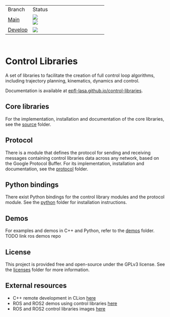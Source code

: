 <table border="0" width="100%" height="120">
    <tr>
        <td width="25%">Branch</td>
        <td width="75%">Status</td>
    </tr>
    <tr>
        <td width="25%"><a href="https://github.com/epfl-lasa/control-libraries/tree/main">Main</a></td>
        <td width="75%">
            <img src="https://github.com/epfl-lasa/control-libraries/actions/workflows/build-test.yml/badge.svg?branch=main">
            <br>
            <img src="https://github.com/epfl-lasa/control-libraries/actions/workflows/build-push.yml/badge.svg?branch=main">
        </td>
    </tr>
    <tr>
        <td width="25%"><a href="https://github.com/epfl-lasa/control-libraries/tree/develop">Develop</a></td>
        <td width="75%"><img src="https://github.com/epfl-lasa/control-libraries/actions/workflows/build-test.yml/badge.svg?branch=develop"></td>
    </tr>
</table>

# Control Libraries
A set of libraries to facilitate the creation of full control loop algorithms,
including trajectory planning, kinematics, dynamics and control.

Documentation is available at <a href="https://epfl-lasa.github.io/control-libraries">epfl-lasa.github.io/control-libraries</a>.

## Core libraries

For the implementation, installation and documentation of the core libraries, see the [source](./source) folder.

## Protocol

There is a module that defines the protocol for sending and receiving messages containing control libraries
data across any network, based on the Google Protocol Buffer. For its implementation, installation and
documentation, see the [protocol](./protocol) folder.

## Python bindings

There exist Python bindings for the control library modules and the protocol module. See the [python](./python)
folder for installation instructions.

## Demos

For examples and demos in C++ and Python, refer to the [demos](./demos) folder.
TODO link ros demos repo

## License

This project is provided free and open-source under the GPLv3 license.
See the [licenses](./licenses) folder for more information.

## External resources

- C++ remote development in CLion [here](https://github.com/eeberhard/docker-clion-cpp-env)
- ROS and ROS2 demos using control libraries [here](https://github.com/domire8/control-libraries-ros-demos)
- ROS and ROS2 control libraries images [here](https://github.com/aica-technology/docker-images)
